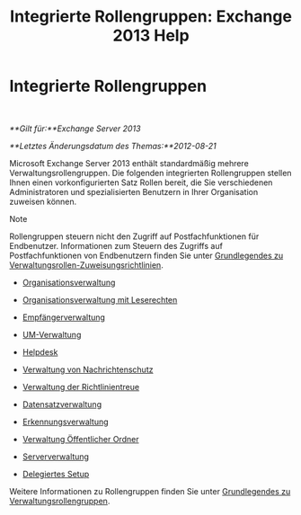 ﻿---
title: 'Integrierte Rollengruppen: Exchange 2013 Help'
TOCTitle: Integrierte Rollengruppen
ms:assetid: f786b88a-8263-4475-a3c5-104fbb322ec5
ms:mtpsurl: https://technet.microsoft.com/de-de/library/Dd351266(v=EXCHG.150)
ms:contentKeyID: 50477098
ms.date: 04/24/2018
mtps_version: v=EXCHG.150
ms.translationtype: HT
---

# Integrierte Rollengruppen

 

_**Gilt für:**Exchange Server 2013_

_**Letztes Änderungsdatum des Themas:**2012-08-21_

Microsoft Exchange Server 2013 enthält standardmäßig mehrere Verwaltungsrollengruppen. Die folgenden integrierten Rollengruppen stellen Ihnen einen vorkonfigurierten Satz Rollen bereit, die Sie verschiedenen Administratoren und spezialisierten Benutzern in Ihrer Organisation zuweisen können.


> [!NOTE]
> Rollengruppen steuern nicht den Zugriff auf Postfachfunktionen für Endbenutzer. Informationen zum Steuern des Zugriffs auf Postfachfunktionen von Endbenutzern finden Sie unter <A href="understanding-management-role-assignment-policies-exchange-2013-help.md">Grundlegendes zu Verwaltungsrollen-Zuweisungsrichtlinien</A>.



  - [Organisationsverwaltung](organization-management-exchange-2013-help.md)

  - [Organisationsverwaltung mit Leserechten](view-only-organization-management-exchange-2013-help.md)

  - [Empfängerverwaltung](recipient-management-exchange-2013-help.md)

  - [UM-Verwaltung](um-management-exchange-2013-help.md)

  - [Helpdesk](help-desk-exchange-2013-help.md)

  - [Verwaltung von Nachrichtenschutz](hygiene-management-exchange-2013-help.md)

  - [Verwaltung der Richtlinientreue](compliance-management-exchange-2013-help.md)

  - [Datensatzverwaltung](records-management-exchange-2013-help.md)

  - [Erkennungsverwaltung](discovery-management-exchange-2013-help.md)

  - [Verwaltung Öffentlicher Ordner](public-folder-management-exchange-2013-help.md)

  - [Serververwaltung](server-management-exchange-2013-help.md)

  - [Delegiertes Setup](delegated-setup-exchange-2013-help.md)

Weitere Informationen zu Rollengruppen finden Sie unter [Grundlegendes zu Verwaltungsrollengruppen](understanding-management-role-groups-exchange-2013-help.md).

